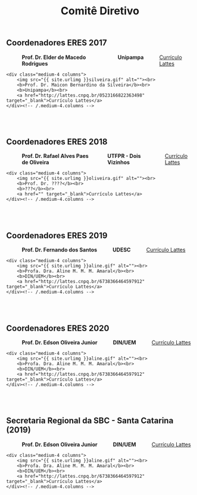 ﻿---
layout: page-fullwidth
title: "Comitê Diretivo"
subheadline: ""
permalink: "/comite_diretivo/"
header:
   image_fullwidth: banner_eres2020.png
---

<h2>Coordenadores ERES 2017</h2>

<div class="row t30">
    <div class="medium-4 columns">
        <img src="{{ site.urlimg }}rodrigues.gif" alt=""><br>
        <b>Prof. Dr. Elder de Macedo Rodrigues</b><br>
		<b>Unipampa</b><br>
		<a href="http://lattes.cnpq.br/5733269259864085" target="_blank">Currículo Lattes</a>
    </div><!-- /.medium-4.columns -->

	<div class="medium-4 columns">
        <img src="{{ site.urlimg }}silveira.gif" alt=""><br>
        <b>Prof. Dr. Maicon Bernardino da Silveira</b><br>
		<b>Unipampa</b><br>
		<a href="http://lattes.cnpq.br/0523166822363498" target="_blank">Currículo Lattes</a>
    </div><!-- /.medium-4.columns -->
</div><!-- /.row -->

<br><br>

<h2>Coordenadores ERES 2018</h2>

<div class="row t30">
    <div class="medium-4 columns">
        <img src="{{ site.urlimg }}oliveira.jpg" alt=""><br>
        <b>Prof. Dr. Rafael Alves Paes de Oliveira</b><br>
		<b>UTFPR - Dois Vizinhos</b><br>
		<a href="http://lattes.cnpq.br/0793753941171478" target="_blank">Currículo Lattes</a>
    </div><!-- /.medium-4.columns -->

	<div class="medium-4 columns">
        <img src="{{ site.urlimg }}oliveira.gif" alt=""><br>
        <b>Prof. Dr. ????</b><br>
		<b>???</b><br>
		<a href="" target="_blank">Currículo Lattes</a>
    </div><!-- /.medium-4.columns -->
</div><!-- /.row -->

<br><br>

<h2>Coordenadores ERES 2019</h2>

<div class="row t30">
    <div class="medium-4 columns">
        <img src="{{ site.urlimg }}santos.jpg" alt=""><br>
        <b>Prof. Dr. Fernando dos Santos</b><br>
		<b>UDESC</b><br>
		<a href="http://lattes.cnpq.br/9532186865794326" target="_blank">Currículo Lattes</a>
    </div><!-- /.medium-4.columns -->

	<div class="medium-4 columns">
        <img src="{{ site.urlimg }}aline.gif" alt=""><br>
        <b>Profa. Dra. Aline M. M. M. Amaral</b><br>
		<b>DIN/UEM</b><br>
		<a href="http://lattes.cnpq.br/6738366464597912" target="_blank">Currículo Lattes</a>
    </div><!-- /.medium-4.columns -->
</div><!-- /.row -->

<br><br>

<h2>Coordenadores ERES 2020</h2>

<div class="row t30">
    <div class="medium-4 columns">
        <img src="{{ site.urlimg }}edson.jpg" alt=""><br>
        <b>Prof. Dr. Edson Oliveira Junior</b><br>
		<b>DIN/UEM</b><br>
		<a href="http://lattes.cnpq.br/8717980588591239" target="_blank">Currículo Lattes</a>
    </div><!-- /.medium-4.columns -->

	<div class="medium-4 columns">
        <img src="{{ site.urlimg }}aline.gif" alt=""><br>
        <b>Profa. Dra. Aline M. M. M. Amaral</b><br>
		<b>DIN/UEM</b><br>
		<a href="http://lattes.cnpq.br/6738366464597912" target="_blank">Currículo Lattes</a>
    </div><!-- /.medium-4.columns -->
</div><!-- /.row -->

<br><br>

<h2>Secretaria Regional da SBC - Santa Catarina (2019)</h2>

<div class="row t30">
    <div class="medium-4 columns">
        <img src="{{ site.urlimg }}edson.jpg" alt=""><br>
        <b>Prof. Dr. Edson Oliveira Junior</b><br>
		<b>DIN/UEM</b><br>
		<a href="http://lattes.cnpq.br/8717980588591239" target="_blank">Currículo Lattes</a>
    </div><!-- /.medium-4.columns -->

	<div class="medium-4 columns">
        <img src="{{ site.urlimg }}aline.gif" alt=""><br>
        <b>Profa. Dra. Aline M. M. M. Amaral</b><br>
		<b>DIN/UEM</b><br>
		<a href="http://lattes.cnpq.br/6738366464597912" target="_blank">Currículo Lattes</a>
    </div><!-- /.medium-4.columns -->
</div><!-- /.row -->

